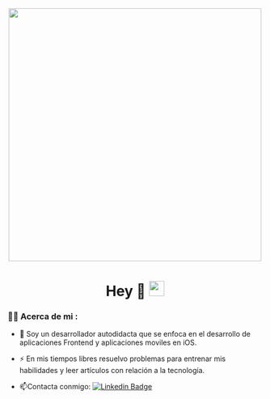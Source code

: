 <div id="header" align="center">
  <img src="https://media.giphy.com/media/qgQUggAC3Pfv687qPC/giphy.gif" width="500"/>
</div>

<div align="center">
<h1>
  Hey 👋
  <img src="https://media.giphy.com/media/hvRJCLFzcasrR4ia7z/giphy.gif" width="30px"/>
</h1>
</div>

### :technologist: Acerca de mi :

- :telescope: Soy un desarrollador autodidacta que se enfoca en el desarrollo de aplicaciones Frontend y aplicaciones moviles en iOS.

- :zap: En mis tiempos libres resuelvo problemas para entrenar mis habilidades y leer artículos con relación a la tecnología.

- :mailbox:Contacta conmigo: [![Linkedin Badge](https://img.shields.io/badge/-linkedin-blue?style=flat&logo=Linkedin&logoColor=white)](https://www.linkedin.com/in/yeison-alexander-henao-osorio-5a9725204/)
